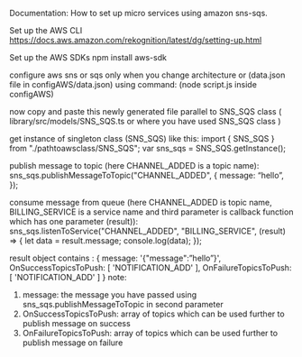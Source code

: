 Documentation: How to set up micro services using amazon sns-sqs.

Set up the AWS CLI
https://docs.aws.amazon.com/rekognition/latest/dg/setting-up.html

Set up the AWS SDKs
npm install aws-sdk

configure aws sns or sqs only when you change architecture or (data.json file in configAWS/data.json) using command: (node script.js inside configAWS)

now copy and paste this newly generated file parallel to SNS_SQS class ( library/src/models/SNS_SQS.ts or where you have used SNS_SQS class )

get instance of singleton class (SNS_SQS) like this:
import { SNS_SQS } from "./pathtoawsclass/SNS_SQS";
var sns_sqs = SNS_SQS.getInstance();

publish message to topic (here CHANNEL_ADDED is a topic name):
sns_sqs.publishMessageToTopic("CHANNEL_ADDED", {
message: “hello”,
});

consume message from queue (here CHANNEL_ADDED is topic name, BILLING_SERVICE is a service name and third parameter is callback function which has one parameter (result)):
sns_sqs.listenToService("CHANNEL_ADDED", "BILLING_SERVICE", (result) => {
let data = result.message;
console.log(data);
});

result object contains :
{
message: '{"message":”hello”}',
OnSuccessTopicsToPush: [ 'NOTIFICATION_ADD' ],
OnFailureTopicsToPush: [ 'NOTIFICATION_ADD' ]
}
note:

1. message: the message you have passed using sns_sqs.publishMessageToTopic in second parameter
2. OnSuccessTopicsToPush: array of topics which can be used further to publish message on success
3. OnFailureTopicsToPush: array of topics which can be used further to publish message on failure
